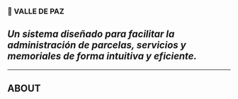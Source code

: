 ### 🌿 VALLE DE PAZ

## **_Un sistema diseñado para facilitar la administración de parcelas, servicios y memoriales de forma intuitiva y eficiente._**

---

## ABOUT
